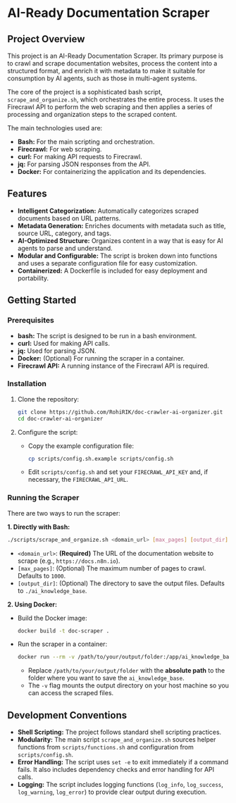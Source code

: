 # AI-Ready Documentation Scraper

## Project Overview

This project is an AI-Ready Documentation Scraper. Its primary purpose is to crawl and scrape documentation websites, process the content into a structured format, and enrich it with metadata to make it suitable for consumption by AI agents, such as those in multi-agent systems.

The core of the project is a sophisticated bash script, `scrape_and_organize.sh`, which orchestrates the entire process. It uses the Firecrawl API to perform the web scraping and then applies a series of processing and organization steps to the scraped content.

The main technologies used are:
*   **Bash:** For the main scripting and orchestration.
*   **Firecrawl:** For web scraping.
*   **curl:** For making API requests to Firecrawl.
*   **jq:** For parsing JSON responses from the API.
*   **Docker:** For containerizing the application and its dependencies.

## Features

*   **Intelligent Categorization:** Automatically categorizes scraped documents based on URL patterns.
*   **Metadata Generation:** Enriches documents with metadata such as title, source URL, category, and tags.
*   **AI-Optimized Structure:** Organizes content in a way that is easy for AI agents to parse and understand.
*   **Modular and Configurable:** The script is broken down into functions and uses a separate configuration file for easy customization.
*   **Containerized:** A Dockerfile is included for easy deployment and portability.

## Getting Started

### Prerequisites

*   **bash:** The script is designed to be run in a bash environment.
*   **curl:** Used for making API calls.
*   **jq:** Used for parsing JSON.
*   **Docker:** (Optional) For running the scraper in a container.
*   **Firecrawl API:** A running instance of the Firecrawl API is required.

### Installation

1.  Clone the repository:
    ```bash
    git clone https://github.com/RohiRIK/doc-crawler-ai-organizer.git
    cd doc-crawler-ai-organizer
    ```

2.  Configure the script:
    *   Copy the example configuration file:
        ```bash
        cp scripts/config.sh.example scripts/config.sh
        ```
    *   Edit `scripts/config.sh` and set your `FIRECRAWL_API_KEY` and, if necessary, the `FIRECRAWL_API_URL`.

### Running the Scraper

There are two ways to run the scraper:

**1. Directly with Bash:**

```bash
./scripts/scrape_and_organize.sh <domain_url> [max_pages] [output_dir]
```

*   `<domain_url>`: **(Required)** The URL of the documentation website to scrape (e.g., `https://docs.n8n.io`).
*   `[max_pages]`: (Optional) The maximum number of pages to crawl. Defaults to `1000`.
*   `[output_dir]`: (Optional) The directory to save the output files. Defaults to `./ai_knowledge_base`.

**2. Using Docker:**

*   Build the Docker image:
    ```bash
    docker build -t doc-scraper .
    ```

*   Run the scraper in a container:
    ```bash
    docker run --rm -v /path/to/your/output/folder:/app/ai_knowledge_base doc-scraper <domain_url> [max_pages]
    ```
    *   Replace `/path/to/your/output/folder` with the **absolute path** to the folder where you want to save the `ai_knowledge_base`.
    *   The `-v` flag mounts the output directory on your host machine so you can access the scraped files.

## Development Conventions

*   **Shell Scripting:** The project follows standard shell scripting practices.
*   **Modularity:** The main script `scrape_and_organize.sh` sources helper functions from `scripts/functions.sh` and configuration from `scripts/config.sh`.
*   **Error Handling:** The script uses `set -e` to exit immediately if a command fails. It also includes dependency checks and error handling for API calls.
*   **Logging:** The script includes logging functions (`log_info`, `log_success`, `log_warning`, `log_error`) to provide clear output during execution.
